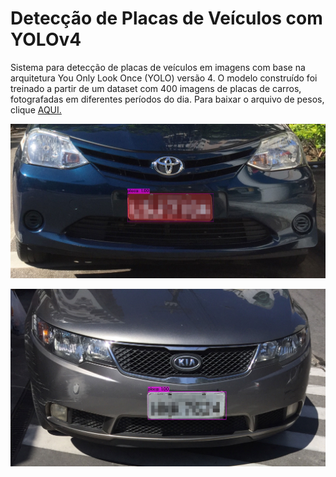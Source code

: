 # Detecção de Placas de Veículos com YOLOv4
Sistema para detecção de placas de veículos em imagens com base na arquitetura You Only Look Once (YOLO) versão 4. O modelo construído foi treinado a partir de um dataset com 400 imagens de placas de carros, fotografadas em diferentes períodos do dia. Para baixar o arquivo de pesos, clique [AQUI.](https://drive.google.com/file/d/1uoMaXB5AfXEdwQyIdg98bwe50YfxM1n5/view?usp=sharing)

![img](deteccao1.jpg)


![img](deteccao2.jpg)
